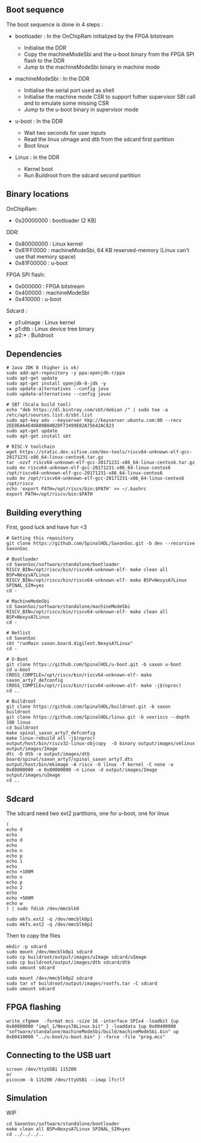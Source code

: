## Boot sequence

The boot sequence is done in 4 steps :

* bootloader : In the OnChipRam initialized by the FPGA bitstream
  * Initialise the DDR
  * Copy the machineModeSbi and the u-boot binary from the FPGA SPI flash to the DDR
  * Jump to the machineModeSbi binary in machine mode

* machineModeSbi : In the DDR
  * Initialise the serial port used as shell
  * Initialise the machine mode CSR to support futher supervisor SBI call and to emulate some missing CSR
  * Jump to the u-boot binary in supervisor mode

* u-boot : In the DDR
  * Wait two seconds for user inputs
  * Read the linux uImage and dtb from the sdcard first partition
  * Boot linux

* Linux : in the DDR
  * Kernel boot
  * Run Buildroot from the sdcard second partition

## Binary locations

OnChipRam:
- 0x20000000 : bootloader (2 KB)

DDR:
- 0x80000000 : Linux kernel
- 0x81FF0000 : machineModeSbi, 64 KB reserved-memory (Linux can't use that memory space)
- 0x81F00000 : u-boot

FPGA SPI flash:
- 0x000000   : FPGA bitstream
- 0x400000   : machineModeSbi
- 0x410000   : u-boot

Sdcard :
- p1:uImage  : Linux kernel
- p1:dtb     : Linux device tree binary
- p2:*       : Buildroot

## Dependencies

```
# Java JDK 8 (higher is ok)
sudo add-apt-repository -y ppa:openjdk-r/ppa
sudo apt-get update
sudo apt-get install openjdk-8-jdk -y
sudo update-alternatives --config java
sudo update-alternatives --config javac

# SBT (Scala build tool)
echo "deb https://dl.bintray.com/sbt/debian /" | sudo tee -a /etc/apt/sources.list.d/sbt.list
sudo apt-key adv --keyserver hkp://keyserver.ubuntu.com:80 --recv 2EE0EA64E40A89B84B2DF73499E82A75642AC823
sudo apt-get update
sudo apt-get install sbt

# RISC-V toolchain
wget https://static.dev.sifive.com/dev-tools/riscv64-unknown-elf-gcc-20171231-x86_64-linux-centos6.tar.gz
tar -xzvf riscv64-unknown-elf-gcc-20171231-x86_64-linux-centos6.tar.gz
sudo mv riscv64-unknown-elf-gcc-20171231-x86_64-linux-centos6 /opt/riscv64-unknown-elf-gcc-20171231-x86_64-linux-centos6
sudo mv /opt/riscv64-unknown-elf-gcc-20171231-x86_64-linux-centos6 /opt/riscv
echo 'export PATH=/opt/riscv/bin:$PATH' >> ~/.bashrc
export PATH=/opt/riscv/bin:$PATH
```

## Building everything

First, good luck and have fun <3

```
# Getting this repository
git clone https://github.com/SpinalHDL/SaxonSoc.git -b dev --recursive SaxonSoc

# Bootloader
cd SaxonSoc/software/standalone/bootloader
RISCV_BIN=/opt/riscv/bin/riscv64-unknown-elf- make clean all BSP=NexysA7Linux
RISCV_BIN=/opt/riscv/bin/riscv64-unknown-elf- make BSP=NexysA7Linux SPINAL_SIM=yes
cd -

# MachineModeSbi
cd SaxonSoc/software/standalone/machineModeSbi
RISCV_BIN=/opt/riscv/bin/riscv64-unknown-elf- make clean all BSP=NexysA7Linux
cd -

# Netlist
cd SaxonSoc
sbt "runMain saxon.board.digilent.NexysA7Linux"
cd -

# U-Boot
git clone https://github.com/SpinalHDL/u-boot.git -b saxon u-boot
cd u-boot
CROSS_COMPILE=/opt/riscv/bin/riscv64-unknown-elf- make saxon_arty7_defconfig
CROSS_COMPILE=/opt/riscv/bin/riscv64-unknown-elf- make -j$(nproc)
cd ..

# Buildroot
git clone https://github.com/SpinalHDL/buildroot.git -b saxon buildroot
git clone https://github.com/SpinalHDL/linux.git -b vexriscv --depth 100 linux
cd buildroot
make spinal_saxon_arty7_defconfig
make linux-rebuild all -j$(nproc)
output/host/bin/riscv32-linux-objcopy  -O binary output/images/vmlinux output/images/Image
dtc -O dtb -o output/images/dtb board/spinal/saxon_arty7/spinal_saxon_arty7.dts
output/host/bin/mkimage -A riscv -O linux -T kernel -C none -a 0x80000000 -e 0x80000000 -n Linux -d output/images/Image output/images/uImage
cd ..
```

## Sdcard

The sdcard need two ext2 partitions, one for u-boot, one for linux

```
(
echo d
echo
echo d
echo
echo n
echo p
echo 1
echo
echo +100M
echo n
echo p
echo 2
echo
echo +500M
echo w
) | sudo fdisk /dev/mmcblk0

sudo mkfs.ext2 -q /dev/mmcblk0p1
sudo mkfs.ext2 -q /dev/mmcblk0p2
```

Then to copy the files


```
mkdir -p sdcard
sudo mount /dev/mmcblk0p1 sdcard
sudo cp buildroot/output/images/uImage sdcard/uImage
sudo cp buildroot/output/images/dtb sdcard/dtb
sudo umount sdcard

sudo mount /dev/mmcblk0p2 sdcard
sudo tar xf buildroot/output/images/rootfs.tar -C sdcard
sudo umount sdcard
```


## FPGA flashing

```
write_cfgmem  -format mcs -size 16 -interface SPIx4 -loadbit {up 0x00000000 "impl_1/Nexys7ALinux.bit" } -loaddata {up 0x00400000 "software/standalone/machineModeSbi/build/machineModeSbi.bin" up 0x00410000 "../u-boot/u-boot.bin" } -force -file "prog.mcs"
```

## Connecting to the USB uart

```
screen /dev/ttyUSB1 115200
or
picocom -b 115200 /dev/ttyUSB1 --imap lfcrlf
```

## Simulation

WIP

```
cd SaxonSoc/software/standalone/bootloader
make clean all BSP=NexysA7Linux SPINAL_SIM=yes
cd ../../../..
```

